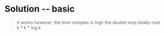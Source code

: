 # Solution -- basic

> it works
> however, the time complex is high
> the double loop totally cost k * k  * log k
